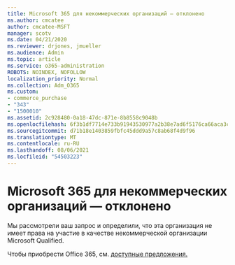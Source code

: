 ```yaml
---
title: Microsoft 365 для некоммерческих организаций — отклонено
ms.author: cmcatee
author: cmcatee-MSFT
manager: scotv
ms.date: 04/21/2020
ms.reviewer: drjones, jmueller
ms.audience: Admin
ms.topic: article
ms.service: o365-administration
ROBOTS: NOINDEX, NOFOLLOW
localization_priority: Normal
ms.collection: Adm_O365
ms.custom:
- commerce_purchase
- "343"
- "1500010"
ms.assetid: 2c928480-0a18-47dc-871e-8b8558c9048b
ms.openlocfilehash: 6f3b1df7714e733b91943530977a2b38e7ad6f5176ca66aca3c4b950c67236f0
ms.sourcegitcommit: d71b18e1403859fbfc45ddd9a57c8ab68f4d9f96
ms.translationtype: MT
ms.contentlocale: ru-RU
ms.lasthandoff: 08/06/2021
ms.locfileid: "54503223"
---
```

# <a name="microsoft-365-for-nonprofits---declined"></a>Microsoft 365 для некоммерческих организаций — отклонено

Мы рассмотрели ваш запрос и определили, что эта организация не имеет права на участие в качестве некоммерческой организации Microsoft Qualified.
  
Чтобы приобрести Office 365, см. [доступные предложения.](https://portal.office.com/AdminPortal/Home)
